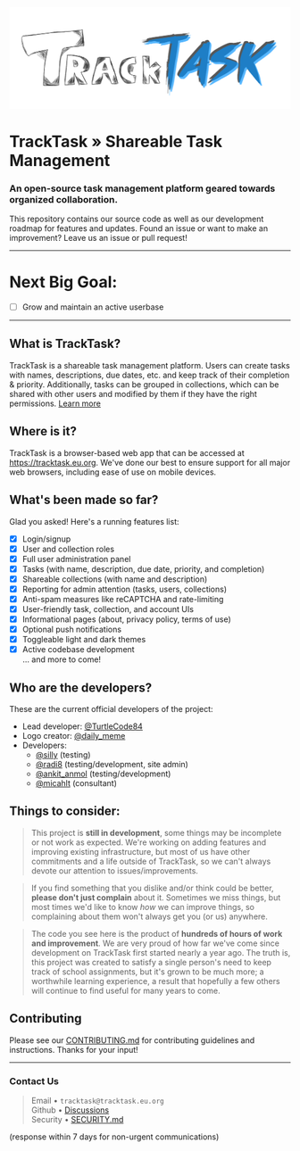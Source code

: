 <img src="/public/tracktask.png" width="1000"></img>
# TrackTask &raquo; Shareable Task Management
### An open-source task management platform geared towards organized collaboration.
This repository contains our source code as well as our development roadmap for features and updates. Found an issue or want to make an improvement? Leave us an issue or pull request!

<hr>

# Next Big Goal:
- [ ] Grow and maintain an active userbase
<hr>

## What is TrackTask?
TrackTask is a shareable task management platform. Users can create tasks with names, descriptions, due dates, etc. and keep track of their completion & priority.
Additionally, tasks can be grouped in collections, which can be shared with other users and modified by them if they have the right permissions. [Learn more](https://tracktask.eu.org/about)

## Where is it?
TrackTask is a browser-based web app that can be accessed at https://tracktask.eu.org. We've done our best to ensure support for all major web browsers, including ease of use on mobile devices.

## What's been made so far?
Glad you asked! Here's a running features list:
- [x] Login/signup
- [x] User and collection roles
- [x] Full user administration panel
- [x] Tasks (with name, description, due date, priority, and completion)
- [x] Shareable collections (with name and description)
- [x] Reporting for admin attention (tasks, users, collections)
- [x] Anti-spam measures like reCAPTCHA and rate-limiting
- [x] User-friendly task, collection, and account UIs
- [x] Informational pages (about, privacy policy, terms of use)
- [x] Optional push notifications
- [x] Toggleable light and dark themes
- [x] Active codebase development
<br>... and more to come!

## Who are the developers?
These are the current official developers of the project:
- Lead developer: [@TurtleCode84](https://github.com/TurtleCode84)
- Logo creator: [@daily_meme](https://wasteof.money/users/daily_meme)
- Developers:
  - [@silly](https://wasteof.money/users/silly) (testing)
  - [@radi8](https://github.com/radeeyate) (testing/development, site admin)
  - [@ankit_anmol](https://github.com/Quantum-Codes) (testing/development)
  - [@micahlt](https://github.com/micahlt) (consultant)

## Things to consider:
> This project is **still in development**, some things may be incomplete or not work as expected. We're working on adding features and improving existing infrastructure, but most of us have other commitments and a life outside of TrackTask, so we can't always devote our attention to issues/improvements.

> If you find something that you dislike and/or think could be better, **please don't just complain** about it. Sometimes we miss things, but most times we'd like to know _how_ we can improve things, so complaining about them won't always get you (or us) anywhere.

> The code you see here is the product of **hundreds of hours of work and improvement**. We are very proud of how far we've come since development on TrackTask first started nearly a year ago. The truth is, this project was created to satisfy a single person's need to keep track of school assignments, but it's grown to be much more; a worthwhile learning experience, a result that hopefully a few others will continue to find useful for many years to come.

## Contributing
Please see our [CONTRIBUTING.md](/CONTRIBUTING.md) for contributing guidelines and instructions. Thanks for your input!
<hr>

### Contact Us
>Email &bull; `tracktask@tracktask.eu.org`
<br>Github &bull; [Discussions](https://github.com/TurtleCode84/tracktask/discussions)
<br>Security &bull; [SECURITY.md](/SECURITY.md)

(response within 7 days for non-urgent communications)
